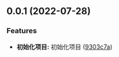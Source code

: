 ## 0.0.1 (2022-07-28)


### Features

* **初始化项目:** 初始化项目 ([9303c7a](https://github.com/qinshixixing/ebullience/commit/9303c7a3917ce4ff81fe5956d9fc3d5fda3d7c8f))



